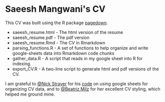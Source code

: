 # Saeesh Mangwani's CV
This CV was built using the R package [pagedown](https://github.com/rstudio/pagedown).

- saeesh_resume.html - The html version of the resume
- saeesh_resume.pdf - The pdf version
- saeesh_resume.Rmd - The CV in Rmarkdown
- parsing_functions.R - A set of functions to help organize and write google-sheets data into Rmarkdown code chunks
- gather_data.R - A script that reads in my google sheet into R for indexing.
- export_CV.R - A two-line script to generate html and pdf versions of the CV.

I am grateful to [@Nick Strayer](https://github.com/nstrayer) for his [code]([https://github.com/nstrayer/cv](https://github.com/nstrayer/cv)) on using google sheets for organizing CV data, and to [@Beatriz Milz](https://github.com/beatrizmilz) for her excellent CV styling, which helped me ground mine.
